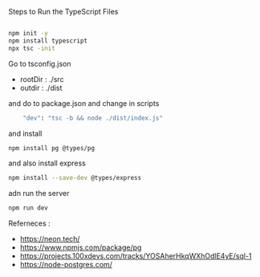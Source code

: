Steps to Run the TypeScript Files
```sh

npm init -y
npm install typescript
npx tsc -init
```

Go to tsconfig.json 
* rootDir : ./src
* outdir : ./dist

and do to package.json and change in scripts
```sh
    "dev": "tsc -b && node ./dist/index.js"
```

and install 

```sh
npm install pg @types/pg
```

and also install express 

```sh
npm install --save-dev @types/express
```

adn run the server 
```sh
npm run dev
```



Referneces : 

* https://neon.tech/
* https://www.npmjs.com/package/pg
* https://projects.100xdevs.com/tracks/YOSAherHkqWXhOdlE4yE/sql-1
* https://node-postgres.com/

